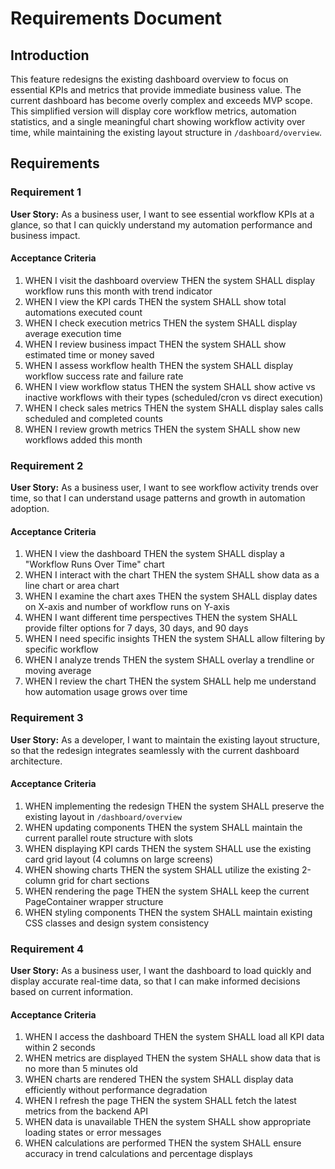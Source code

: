 # Requirements Document

## Introduction

This feature redesigns the existing dashboard overview to focus on essential KPIs and metrics that provide immediate business value. The current dashboard has become overly complex and exceeds MVP scope. This simplified version will display core workflow metrics, automation statistics, and a single meaningful chart showing workflow activity over time, while maintaining the existing layout structure in `/dashboard/overview`.

## Requirements

### Requirement 1

**User Story:** As a business user, I want to see essential workflow KPIs at a glance, so that I can quickly understand my automation performance and business impact.

#### Acceptance Criteria

1. WHEN I visit the dashboard overview THEN the system SHALL display workflow runs this month with trend indicator
2. WHEN I view the KPI cards THEN the system SHALL show total automations executed count
3. WHEN I check execution metrics THEN the system SHALL display average execution time
4. WHEN I review business impact THEN the system SHALL show estimated time or money saved
5. WHEN I assess workflow health THEN the system SHALL display workflow success rate and failure rate
6. WHEN I view workflow status THEN the system SHALL show active vs inactive workflows with their types (scheduled/cron vs direct execution)
7. WHEN I check sales metrics THEN the system SHALL display sales calls scheduled and completed counts
8. WHEN I review growth metrics THEN the system SHALL show new workflows added this month

### Requirement 2

**User Story:** As a business user, I want to see workflow activity trends over time, so that I can understand usage patterns and growth in automation adoption.

#### Acceptance Criteria

1. WHEN I view the dashboard THEN the system SHALL display a "Workflow Runs Over Time" chart
2. WHEN I interact with the chart THEN the system SHALL show data as a line chart or area chart
3. WHEN I examine the chart axes THEN the system SHALL display dates on X-axis and number of workflow runs on Y-axis
4. WHEN I want different time perspectives THEN the system SHALL provide filter options for 7 days, 30 days, and 90 days
5. WHEN I need specific insights THEN the system SHALL allow filtering by specific workflow
6. WHEN I analyze trends THEN the system SHALL overlay a trendline or moving average
7. WHEN I review the chart THEN the system SHALL help me understand how automation usage grows over time

### Requirement 3

**User Story:** As a developer, I want to maintain the existing layout structure, so that the redesign integrates seamlessly with the current dashboard architecture.

#### Acceptance Criteria

1. WHEN implementing the redesign THEN the system SHALL preserve the existing layout in `/dashboard/overview`
2. WHEN updating components THEN the system SHALL maintain the current parallel route structure with slots
3. WHEN displaying KPI cards THEN the system SHALL use the existing card grid layout (4 columns on large screens)
4. WHEN showing charts THEN the system SHALL utilize the existing 2-column grid for chart sections
5. WHEN rendering the page THEN the system SHALL keep the current PageContainer wrapper structure
6. WHEN styling components THEN the system SHALL maintain existing CSS classes and design system consistency

### Requirement 4

**User Story:** As a business user, I want the dashboard to load quickly and display accurate real-time data, so that I can make informed decisions based on current information.

#### Acceptance Criteria

1. WHEN I access the dashboard THEN the system SHALL load all KPI data within 2 seconds
2. WHEN metrics are displayed THEN the system SHALL show data that is no more than 5 minutes old
3. WHEN charts are rendered THEN the system SHALL display data efficiently without performance degradation
4. WHEN I refresh the page THEN the system SHALL fetch the latest metrics from the backend API
5. WHEN data is unavailable THEN the system SHALL show appropriate loading states or error messages
6. WHEN calculations are performed THEN the system SHALL ensure accuracy in trend calculations and percentage displays